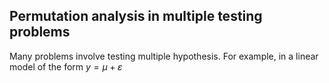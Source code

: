 
## Permutation analysis in multiple testing problems

Many problems involve testing multiple hypothesis. For example, in a linear model of the form $y=\mu+\varepsilon$
